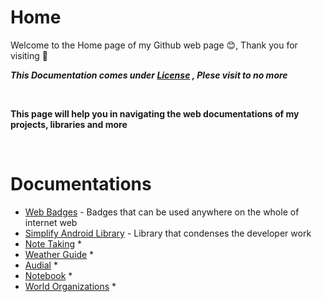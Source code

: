 # Home

Welcome to the Home page of my Github web page 😊, Thank you for visiting 🙌

***This Documentation comes under
[License](https://arnoldvaz27.github.io/LICENSE) , Plese visit to no more***

<br>

**This page will help you in navigating the web documentations of my projects, libraries and more**

<br>

# Documentations

- [Web Badges](https://arnoldvaz27.github.io) - Badges that can be used anywhere on the whole of internet web
- [Simplify Android Library](https://arnoldvaz27.github.io/Simplify) - Library that condenses the developer work
- [Note Taking](https://arnoldvaz27.github.io/Remarques) *
- [Weather Guide](https://arnoldvaz27.github.io/WeatherGuide) *
- [Audial](https://arnoldvaz27.github.io/Audial) *
- [Notebook](https://arnoldvaz27.github.io/Notebook) *
- [World Organizations](https://arnoldvaz27.github.io/WorldOrganizations) *
